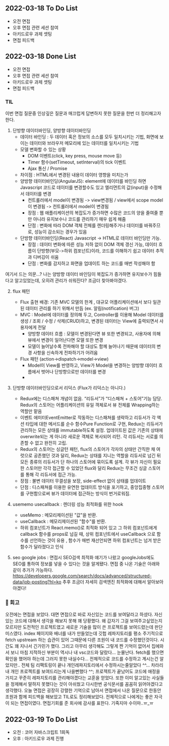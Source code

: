 ## 2022-03-18 To Do List

- 오전 면접
- 오후 면접 관련 세션 참여
- 아키드로우 과제 셋팅
- 면접 피드백

## 2022-03-18 Done List

- 오전 면접
- 오후 면접 관련 세션 참여
- 아키드로우 과제 셋팅
- 면접 피드백

### TIL

이번 면접 질문중 인상깊은 질문과 매끄럽게 답변하지 못한 질문을 한번 더 정리해고자 한다.

1. 단방향 데이터바인딩, 양방향 데이터바인딩
   - 데이터 바인딩 : 두 데이터 혹은 정보의 소스를 모두 일치시키는 기법, 화면에 보이는 데이터와 브라우저 메모리에 있는 데이터를 일치시키는 기법
   - 모델 변화할 수 있는 상황
     - DOM 이벤트(click, key press, mouse move 등)
     - Timer 함수(setTimeout, setInterval)의 tick 이벤트
     - Ajax 통신 / Promise
   - 차이점 : HTML에서 변경된 내용이 데이터 영향을 미치는가
   - 양방향 데이터바인딩(AngularJS): element에 데이터를 바인딩 하면 Javascript 코드로 데이터를 변경할수도 있고 엘리먼트의 값(input)을 수정해서 데이터를 변경
     - 컨트롤러에서 model이 변경됨 -> view변경됨 / view에서 scope model이 변경됨 -> 컨트롤러에서 model이 변경됨
     - 장점 : 웹 애플리케이션의 복잡도가 증가하면 수많은 코드의 양을 줄여줄 뿐만 아니라 유지보수나 코드를 관리하기 매우 쉽게 해줌
     - 단점 : 변화에 따라 DOM 객체 전체를 렌더링해주거나 데이터를 바꿔주므로, 성능이 감소되는 경우가 있음
   - 단방향 데이터바인딩(React) Javascript -> HTML로 데이터 바인딩만 가능.
     - 장점 : 데이터 변화에 따른 성능 저하 없이 DOM 객체 갱신 가능, 데이터 흐름이 단방향(부모->하위 컴포넌트)이라, 코드를 이해하기 쉽고 데이터 추적과 디버깅이 쉬움
     - 단점 : 변화를 감지하고 화면을 업데이트 하는 코드를 매번 작성해야 함

여기서 드는 의문...?
나는 양방향 데이터 바인딩이 복잡도가 증가하면 유지보수가 힘들다고 알고있었는데, 오히려 관리가 쉬워진다? 조금더 찾아봐야겠다.

2. flux 패턴
   - Flux 출현 배경: 기존 MVC 모델의 한계 , 대규모 어플리케이션에서 보다 일관된 데이터 관리를 하기 위해서 만듬 (ex. 알림(notification) 버그)
   - MVC : Model에 데이터를 정의해 두고, Controller를 이용해 Model 데이터를 생성 / 조회 / 수정 / 삭제(CRUD)하고, 변경된 데이터는 View에 출력되면서 사용자에게 전달
     - 양방향 데이터 흐름 : 모델이 변경된다면 뷰 또한 변경되고, 사용자에 의해 뷰에서 변경이 일어난다면 모델 또한 변경
     - 모델이 늘어날수록 전파해야 할 대상도 함께 늘어나기 때문에 데이터의 변경 사항을 신속하게 전파하기가 어려움
   - Flux 패턴 (action->dispatch->model->view)
     - Model이 View를 반영하고, View가 Model을 변경하는 양방향 데이터 흐름에서 벗어나 단방향으로만 데이터를 변경
     -
3. 단방향 데이터바인딩으로서 리덕스 (Flux가 리덕스는 아니다.)

   - Redux에는 디스패쳐 개념이 없음. “리듀서”가 “디스패쳐 + 스토어”기능 담당. Redux의 스토어는 어플리케이션의 유일 객체로서 뷰 전체를 Wrapping하는 역할만 맡음
   - 이벤트 에미터EventEmitter로 작동하는 디스패쳐를 생략하고 리듀서가 각 액션 타입에 대한 메서드를 순수 함수Pure Function로 구현, Redux는 리듀서가 관리하는 모든 상태를 immutable하도록 설정. 업데이트된 값은 기존의 상태에 overwrite되는 게 아니라 새로운 객체로 복사되어 리턴. 각 리듀서는 서로를 의존할 수 없고 완전히 고립.
   - Redux의 스토어는 싱글턴 패턴, flux의 스토어가 각자의 상태만 간직한 채 여럿으로 공존했던 것과 달리, Redux는 상태를 지니는 역할을 리듀서로 넘긴 뒤 모든 종류의 리듀서가 단 하나의 스토어에 묶이도록 설계. 각 뷰가 자신이 필요한 스토어만 각각 접근할 수 있었던 flux와 달리 Redux는 무조건 싱글 스토어를 통해 각 리듀서에 접근 가능.
   - 장점 : 불변 데이터 무결성을 보장, side-effect 없이 상태를 업데이트
   - 단점 : 디스패쳐를 이용한 유연한 업데이트 방식을 포기하고, 중앙집중형 스토어를 구현함으로써 뷰가 데이터에 접근하는 방식이 번거로워짐.

4. usememo usecallback : 렌더링 성능 최적화를 위한 hook

   - useMemo : 메모리제이션된 "값"을 반환.
   - useCallback : 메모리제이션된 "함수"를 반환.
   - 하위 컴포넌트가 React.memo()로 최적화 되어 있고 그 하위 컴포넌트에게 callback 함수를 props로 넘길 때, 상위 컴포넌트에서 useCallback 으로 함수를 선언하는 것이 유용 , 함수가 매번 재선언되면 하위 컴포넌트는 넘겨 받은 함수가 달라졌다고 인식

5. seo google jobs : 면접시 SEO검색 최적화 얘기가 나왔고 googleJobs에도 SEO를 통하여 정보를 넣을 수 있다는 것을 알게됐다. 면접 중 나온 기술은 아래와 같이 추가가 가능하다. https://developers.google.com/search/docs/advanced/structured-data/job-posting?hl=ko 추후 조금더 자세히 검색엔진 최적화에 대해서 알아보아야겠다!

### 🌱 회고

오전에는 면접을 보았다. 대면 면접으로 바로 자신있는 코드를 보여달라고 하셨다. 자신있는 코드에 대해서 생각을 해보지 못해 꽤 당황했다. 왜 갑자기 그걸 보여주고싶었는지 모르지만 도전적인 프로젝트였고 새로운 기술을 많이 쓴 프로젝트를 보여드렸는데 판단미스였다. index 페이지와 배너를 내가 만들었는데 깃헙 레파지토리를 평소 주기적으로 fetch upstream 하는 습관이 있어 그때문에 다른 조원이 내 코드를 수정했던것이다. 시간도 꽤 지나서 긴가민가 했다. 그리고 아무리 생각해도 그렇게 짠 기억이 없어서 집에와서 보니 마침 지적하신 부분이 역시나 내 vsc코드와 달랐다... 눈물난다. fetch를 했으면 확인을 했어야 하는데 그러지 못한 내실수다... 전체적으로 코드를 수정하고 계시는건 알았지만.. 전체 팀 리팩토링이 끝나 개인레파지토리에서 수정하시는줄알았다 ^^... 차라리 내 개인 프로젝트를 보여드리는게 나을뻔했다 ^^; 프로젝트가 끝났어도 코드에 애정을 가지고 꾸준히 레파지토리를 관리해야겠다는 교훈을 얻었다. 또한 이미 알고있는 사실들을 정제해서 말하지 못했다는 것이 아쉬웠고 다시한번 공식문서를 꼼꼼히 읽어야겠다고 생각했다. 오늘 면접은 굉장히 강렬한 기억으로 남아서 면접에서 나온 질문으로 한동안 조원과 함께 피드백을 해보았고 TIL로도 정리해보았다. 전체적으로 나에게는 좋은 자극이 되는 면접이였다. 면접기회를 준 회사에 감사를 표한다. 기죽지마 수이마..ㅠ\_ㅠ

## 2022-03-19 To Do List

- 오전 : 코어 자바스크립트 1회독
- 오후 : 아키드로우 과제 진행
